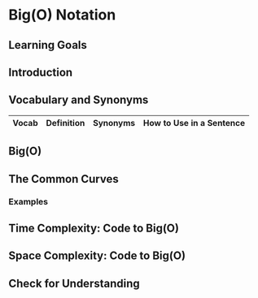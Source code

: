 # Big(O) Notation

## Learning Goals


## Introduction


## Vocabulary and Synonyms

| Vocab | Definition | Synonyms | How to Use in a Sentence
| --- | --- | --- | ---

## Big(O)

## The Common Curves

### Examples

## Time Complexity: Code to Big(O)

## Space Complexity: Code to Big(O)

## Check for Understanding


